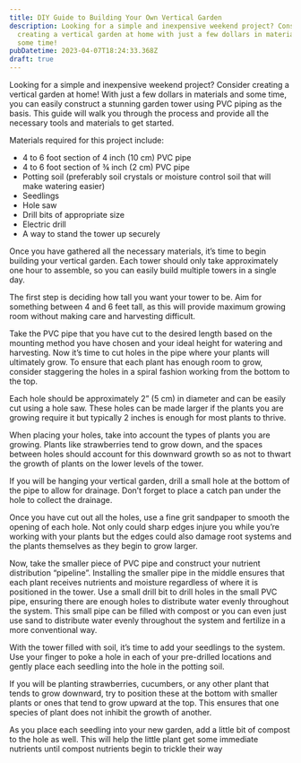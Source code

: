 ```yaml
---
title: DIY Guide to Building Your Own Vertical Garden
description: Looking for a simple and inexpensive weekend project? Consider
  creating a vertical garden at home with just a few dollars in materials and
  some time!
pubDatetime: 2023-04-07T18:24:33.368Z
draft: true
---
```

Looking for a simple and inexpensive weekend project? Consider creating a vertical garden at home! With just a few dollars in materials and some time, you can easily construct a stunning garden tower using PVC piping as the basis. This guide will walk you through the process and provide all the necessary tools and materials to get started.

Materials required for this project include:

* 4 to 6 foot section of 4 inch (10 cm) PVC pipe
* 4 to 6 foot section of ¾ inch (2 cm) PVC pipe
* Potting soil (preferably soil crystals or moisture control soil that will make watering easier)
* Seedlings
* Hole saw
* Drill bits of appropriate size
* Electric drill
* A way to stand the tower up securely

Once you have gathered all the necessary materials, it’s time to begin building your vertical garden. Each tower should only take approximately one hour to assemble, so you can easily build multiple towers in a single day.

The first step is deciding how tall you want your tower to be. Aim for something between 4 and 6 feet tall, as this will provide maximum growing room without making care and harvesting difficult.

Take the PVC pipe that you have cut to the desired length based on the mounting method you have chosen and your ideal height for watering and harvesting. Now it’s time to cut holes in the pipe where your plants will ultimately grow. To ensure that each plant has enough room to grow, consider staggering the holes in a spiral fashion working from the bottom to the top.

Each hole should be approximately 2” (5 cm) in diameter and can be easily cut using a hole saw. These holes can be made larger if the plants you are growing require it but typically 2 inches is enough for most plants to thrive.

When placing your holes, take into account the types of plants you are growing. Plants like strawberries tend to grow down, and the spaces between holes should account for this downward growth so as not to thwart the growth of plants on the lower levels of the tower.

If you will be hanging your vertical garden, drill a small hole at the bottom of the pipe to allow for drainage. Don’t forget to place a catch pan under the hole to collect the drainage.

Once you have cut out all the holes, use a fine grit sandpaper to smooth the opening of each hole. Not only could sharp edges injure you while you’re working with your plants but the edges could also damage root systems and the plants themselves as they begin to grow larger.

Now, take the smaller piece of PVC pipe and construct your nutrient distribution “pipeline”. Installing the smaller pipe in the middle ensures that each plant receives nutrients and moisture regardless of where it is positioned in the tower. Use a small drill bit to drill holes in the small PVC pipe, ensuring there are enough holes to distribute water evenly throughout the system. This small pipe can be filled with compost or you can even just use sand to distribute water evenly throughout the system and fertilize in a more conventional way.

With the tower filled with soil, it’s time to add your seedlings to the system. Use your finger to poke a hole in each of your pre-drilled locations and gently place each seedling into the hole in the potting soil.

If you will be planting strawberries, cucumbers, or any other plant that tends to grow downward, try to position these at the bottom with smaller plants or ones that tend to grow upward at the top. This ensures that one species of plant does not inhibit the growth of another.

As you place each seedling into your new garden, add a little bit of compost to the hole as well. This will help the little plant get some immediate nutrients until compost nutrients begin to trickle their way